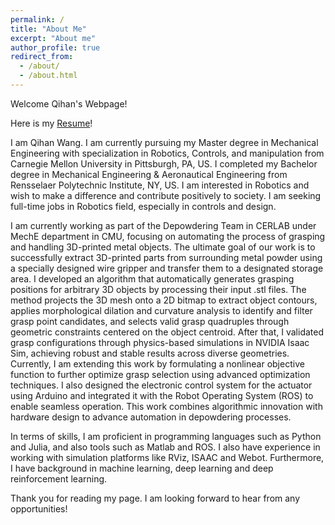 ```yaml
---
permalink: /
title: "About Me"
excerpt: "About me"
author_profile: true
redirect_from: 
  - /about/
  - /about.html
---
```


Welcome Qihan's Webpage!

Here is my [Resume](/wqh.github.io/files/Resume.pdf)!

I am Qihan Wang. I am currently pursuing my Master degree in Mechanical Engineering with specialization in Robotics, Controls, and manipulation from Carnegie Mellon University in Pittsburgh, PA, US. I completed my Bachelor degree in Mechanical Engineering & Aeronautical Engineering from Rensselaer Polytechnic Institute, NY, US. I am interested in Robotics and wish to make a difference and contribute positively to society. I am seeking full-time jobs in Robotics field, especially in controls and design.

I am currently working as part of the Depowdering Team in CERLAB under MechE department in CMU, focusing on automating the process of grasping and handling 3D-printed metal objects. The ultimate goal of our work is to successfully extract 3D-printed parts from surrounding metal powder using a specially designed wire gripper and transfer them to a designated storage area. I developed an algorithm that automatically generates grasping positions for arbitrary 3D objects by processing their input .stl files. The method projects the 3D mesh onto a 2D bitmap to extract object contours, applies morphological dilation and curvature analysis to identify and filter grasp point candidates, and selects valid grasp quadruples through geometric constraints centered on the object centroid. After that, I validated grasp configurations through physics-based simulations in NVIDIA Isaac Sim, achieving robust and stable results across diverse geometries. Currently, I am extending this work by formulating a nonlinear objective function to further optimize grasp selection using advanced optimization techniques. I also designed the electronic control system for the actuator using Arduino and integrated it with the Robot Operating System (ROS) to enable seamless operation. This work combines algorithmic innovation with hardware design to advance automation in depowdering processes.

In terms of skills, I am proficient in programming languages such as Python and Julia, and also tools such as Matlab and ROS. I also have experience in working with simulation platforms like RViz, ISAAC and Webot. Furthermore, I have background in machine learning, deep learning and deep reinforcement learning.

Thank you for reading my page. I am looking forward to hear from any opportunities!
